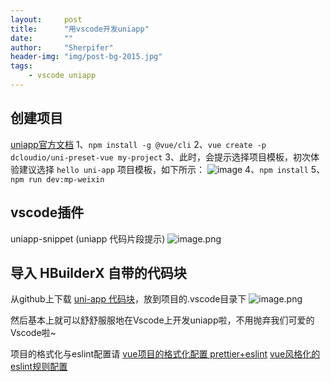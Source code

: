 ```yaml
---
layout:     post
title:      "用vscode开发uniapp"
date:       ""
author:     "Sherpifer"
header-img: "img/post-bg-2015.jpg"
tags:
    - vscode uniapp
---
```


## 创建项目
[uniapp官方文档](https://uniapp.dcloud.io/quickstart?id=_2-%e9%80%9a%e8%bf%87vue-cli%e5%91%bd%e4%bb%a4%e8%a1%8c)
1、`npm install -g @vue/cli`
2、`vue create -p dcloudio/uni-preset-vue my-project`
3、此时，会提示选择项目模板，初次体验建议选择 `hello uni-app` 项目模板，如下所示：
![image](https://upload-images.jianshu.io/upload_images/25292152-a408b3cb06c65e94.png?imageMogr2/auto-orient/strip%7CimageView2/2/w/1240)
4、`npm install`
5、`npm run dev:mp-weixin`

## vscode插件
uniapp-snippet (uniapp 代码片段提示)
![image.png](https://upload-images.jianshu.io/upload_images/25292152-9f945855a495c351.png?imageMogr2/auto-orient/strip%7CimageView2/2/w/1240)

## 导入 HBuilderX 自带的代码块
从github上下载 [uni-app 代码块](https://github.com/zhetengbiji/uniapp-snippets-vscode)，放到项目的.vscode目录下
![image.png](https://upload-images.jianshu.io/upload_images/25292152-b5249cb870267986.png?imageMogr2/auto-orient/strip%7CimageView2/2/w/1240)

然后基本上就可以舒舒服服地在Vscode上开发uniapp啦，不用抛弃我们可爱的Vscode啦~

项目的格式化与eslint配置请
[vue项目的格式化配置 prettier+eslint](https://www.jianshu.com/p/c85975828249)
[vue风格化的eslint规则配置](https://www.jianshu.com/p/fc8dfb04d219)
